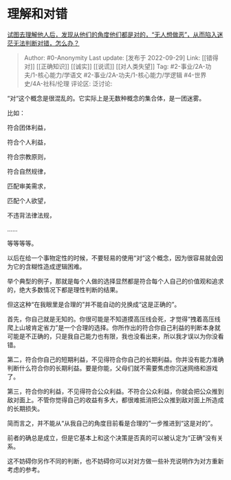 # 理解和对错
[试图去理解他人后，发现从他们的角度他们都是对的，“无人想做恶”，从而陷入迷茫无法判断对错，怎么办？](https://www.zhihu.com/question/551968270/answer/2695078243)

> Author: #0-Anonymity
> Last update: [发布于 2022-09-29]
> Link: [[错得对]] [[正确知识]] [[诚实]] [[说谎]] [[对人类失望]]
> Tag: #2-事业/2A-功夫/1-核心能力/学语文 #2-事业/2A-功夫/1-核心能力/学逻辑 #4-世界史/4A-社科/伦理
> 评论区:
> 泛讨论:

“对“这个概念是很混乱的。它实际上是无数种概念的集合体，是一团迷雾。

比如：

符合团体利益，

符合个人利益，

符合宗教原则，

符合自然规律，

匹配审美需求，

匹配个人欲望，

不违背法律法规，

……

等等等等。

以后在给一个事物定性的时候，不要轻易的使用“对”这个概念，因为很容易就会因为它的含糊性造成逻辑困难。

举个典型的例子，那就是每个人做的选择显然都是符合每个人自己的价值观和追求的，绝大多数情况下都是理性判断的结果。

但这这种“在我眼里是合理的”并不能自动的兑换成“这是正确的”。

首先，你自己就是无知的。你很可能是不知道摸高压线会死，才觉得“拽着高压线爬上山坡肯定省力”是一个合理的选择。你所作出的符合你自己利益的判断本身就可能是不正确的，只是我自己能力也有限，我也没看出来，所以我才误以为你没看错。

第二，符合你自己的短期利益，不见得符合你自己的长期利益。你并没有能力准确判断什么符合你的长期利益。要是你能，父母们就不需要焦虑你沉迷网络和游戏了。

第三，符合你的利益，不见得符合公众利益。不符合公众利益，你就会把公众推到敌对面上。不管你觉得自己的收益有多大，都很难抵消把公众推到敌对面上所造成的长期损失。

简而言之，并不能从“从我自己的角度目前看是合理的”一步推进到“这是对的”。

前者的确总是成立，但是它基本上和这个决策是否真的可以被认定为“正确”没有关系。

这不妨碍你另作不同的判断，也不妨碍你可以对对方做一些补充说明作为对方重新考虑的参考。
